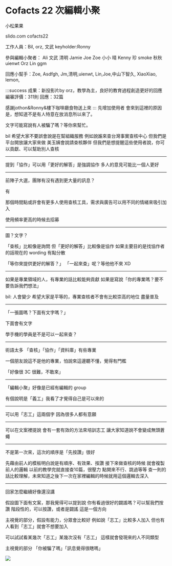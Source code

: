 Cofacts 22 次編輯小聚
==

小松果果


slido.com
cofacts22



工作人員：Bil, orz, 文武
keyholder:Ronny


參與編輯小聚者：
Ali 
文武
清明
Jamie
Joe
Zoe
小小
晴
Kenny
珍
smoke
秋秋
uienwt
Orz
Lin
ggm


回應小幫手：Zoe, Asdfgh, Jm,清明,uienwt, Lin,Joe,中山下智久, XiaoXiao, lemon, 

:::success
成果：新投影片by orz，教學為主，良好的教育過程創造更好的回應
編審評價：311則
回應：32篇

感謝jothon&Ronny&樓下咖啡廳食物送上來
:::
先增加使用者
會來到這裡的原因是，想知道不是有人特意在放消息所以來了。

文字可能寫說有人被騙了嗎？等你來幫忙。

bil
希望大家不要誤會說是在幫組織服務
例如說誰來查台灣事實查核中心
但我們是平台開放讓大家來做
美玉姨會說請查核夥伴
但我們是想提醒這些使用者說，你可以貢獻、可以幫助別人查核

---

提到「協作」可以用「更好的解答」是強調協作
多人的意見可能比一個人更好

---

前陣子大選，團隊有沒有遇到更大量的訊息？

有

那個時間點或許會有更多人使用查核工具，需求與廣告可以用不同的情緒來吸引加入

使用頻率更高的時候去招募

---

圖？文字？

「查核」比較像是詢問
但「更好的解答」比較像是協作
如果主要目的是找協作者的話現在的 wording 有點分散

「等你來提供更好的解答？」
「一起來查」呢？等他他不來 XD

---

如果是專業領域的人，有專業的話比較能夠貢獻
如果是寫說「你的專業嗎？要不要告訴我們想法」

bil: 人會變少
希望大家是平等的，專業查核者不會有比較崇高的地位
盡量普及

---

「一張圖嗎？下面有文字嗎？」

下面會有文字

學手機的學員是不是可以一起來查？

----

術語太多
「查核」「協作」「資料庫」有些專業

一個朋友說這不是他的專業，怕說來這邊聽不懂，覺得有門檻

「好像很 3C 很難，不敢來」

----

「編輯小聚」好像是已經有編輯的 group

有個說明是「義工」我看了才覺得自己是可以來的

----

可以用「志工」這兩個字
因為很多人都有意願

----

可以在文案裡提說
會有一套有效的方法來培訓志工
讓大家知道說不會變成無頭蒼蠅

----

不是第一次來，這次的順序是「先按讚」很好

先藉由前人的模板明白說是有順序、有效果、按讚
接下來做查核的時候
就會複製前人的邏輯
以前的教學完就直接查10篇，很壓力
點開來不行、跳過等等
查一則的話比較理解，未來知道之後下一次在家裡編輯的時候就用這個邏輯去深入

----

回家怎麼繼續好像還沒講

假設圖下面有文案，那我覺得可以提到說
你有看過很好的闢謠嗎？可以幫我們按讚
階段性的，可以按讚，或者是闢謠
這是一個方向

主視覺的部分，假設有能力，分眾會比較好
例如說「志工」比較多人加入
但也有人看到「志工」就會不想要加入

可以試試看某幾次「志工」某幾次沒有「志工」
這樣就會發現來的人不同類型

主視覺的部分
「你被騙了嗎」「訊息覺得很瞎嗎」

![](https://s3-ap-northeast-1.amazonaws.com/g0v-hackmd-images/uploads/upload_7679bc96fcbe36f7e91bad2646bfd5e7.png)

